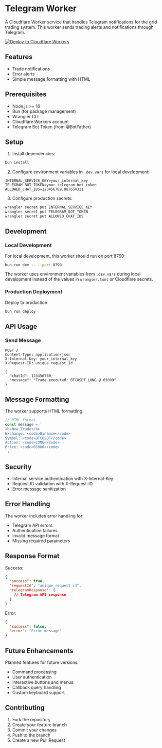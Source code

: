# Telegram Worker

A Cloudflare Worker service that handles Telegram notifications for the grid trading system. This worker sends trading alerts and notifications through Telegram.

[![Deploy to Cloudflare Workers](https://deploy.workers.cloudflare.com/button)](https://deploy.workers.cloudflare.com/?url=https://github.com/yourusername/grid-trading/tree/main/telegram-worker)

## Features

- Trade notifications
- Error alerts
- Simple message formatting with HTML

## Prerequisites

- Node.js >= 16
- Bun (for package management)
- Wrangler CLI
- Cloudflare Workers account
- Telegram Bot Token (from @BotFather)

## Setup

1. Install dependencies:
```bash
bun install
```

2. Configure environment variables in `.dev.vars` for local development:
```env
INTERNAL_SERVICE_KEY=your_internal_key
TELEGRAM_BOT_TOKEN=your_telegram_bot_token
ALLOWED_CHAT_IDS=123456789,987654321
```

3. Configure production secrets:
```bash
wrangler secret put INTERNAL_SERVICE_KEY
wrangler secret put TELEGRAM_BOT_TOKEN
wrangler secret put ALLOWED_CHAT_IDS
```

## Development

### Local Development

For local development, this worker should run on port 8790:

```bash
bun run dev -- --port 8790
```

The worker uses environment variables from `.dev.vars` during local development instead of the values in `wrangler.toml` or Cloudflare secrets.

### Production Deployment

Deploy to production:
```bash
bun run deploy
```

## API Usage

### Send Message

```http
POST /
Content-Type: application/json
X-Internal-Key: your_internal_key
X-Request-ID: unique_request_id

{
  "chatId": 123456789,
  "message": "Trade executed: BTCUSDT LONG @ 65000"
}
```

## Message Formatting

The worker supports HTML formatting:

```javascript
// HTML format
const message = `
<b>New Trade</b>
Exchange: <code>Binance</code>
Symbol: <code>BTCUSDT</code>
Action: <code>LONG</code>
Price: <code>65000</code>
`;
```

## Security

- Internal service authentication with X-Internal-Key
- Request ID validation with X-Request-ID
- Error message sanitization

## Error Handling

The worker includes error handling for:
- Telegram API errors
- Authentication failures
- Invalid message format
- Missing required parameters

## Response Format

Success:
```json
{
  "success": true,
  "requestId": "unique_request_id",
  "telegramResponse": {
    // Telegram API response
  }
}
```

Error:
```json
{
  "success": false,
  "error": "Error message"
}
```

## Future Enhancements

Planned features for future versions:
- Command processing
- User authentication
- Interactive buttons and menus
- Callback query handling
- Custom keyboard support

## Contributing

1. Fork the repository
2. Create your feature branch
3. Commit your changes
4. Push to the branch
5. Create a new Pull Request 